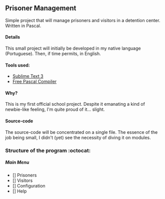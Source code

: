 ## Prisoner Management
 Simple project that will manage prisoners and visitors in a detention center. Written in Pascal.


#### Details
This small project will initially be developed in my native language (Portuguese). Then, if time permits, in English.

#### Tools used:
- [Sublime Text 3](https://www.sublimetext.com/3)
- [Free Pascal Compiler](https://www.freepascal.org/download.var)

#### Why?
This is my first official school project. Despite it emanating a kind of newbie-like feeling, I'm quite proud of it... slight.

#### Source-code
The source-code will be concentrated on a single file. The essence of the job being small, I didn't (yet) see the necessity of diving it on modules.

### Structure of the program :octocat:

##### Main Menu
- [] Prisoners
- [] Visitors
- [] Configuration
- [] Help
